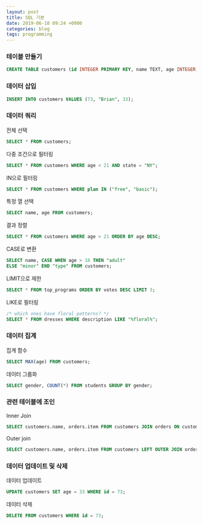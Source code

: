 ```yaml
---
layout: post
title: SQL 기본
date: 2019-06-10 09:24 +0900
categories: blog
tags: programming
---
```





### 테이블 만들기

```sql
CREATE TABLE customers (id INTEGER PRIMARY KEY, name TEXT, age INTEGER, weight REAL);
```

### 데이터 삽입

```sql
INSERT INTO customers VALUES (73, "Brian", 33);
```

### 데이터 쿼리

전체 선택
```sql
SELECT * FROM customers;
```

다중 조건으로 필터링
```sql
SELECT * FROM customers WHERE age < 21 AND state = "NY";
```

IN으로 필터링
```sql
SELECT * FROM customers WHERE plan IN ("free", "basic");
```

특정 열 선택
```sql
SELECT name, age FROM customers;
```

결과 정렬
```sql
SELECT * FROM customers WHERE age > 21 ORDER BY age DESC;
```

CASE로 변환
```sql
SELECT name, CASE WHEN age > 18 THEN "adult" 
ELSE "minor" END "type" FROM customers;
```

LIMIT으로 제한
```sql
SELECT * FROM top_programs ORDER BY votes DESC LIMIT 3;
```

LIKE로 필터링
```sql
/* which ones have floral patterns? */
SELECT * FROM dresses WHERE description LIKE "%floral%";
```


### 데이터 집계

집계 함수
```sql
SELECT MAX(age) FROM customers;
```

데이터 그룹화
```sql
SELECT gender, COUNT(*) FROM students GROUP BY gender;
```

### 관련 테이블에 조인

Inner Join
```sql
SELECT customers.name, orders.item FROM customers JOIN orders ON customers.id = orders.customer_id;
```

Outer join
```sql
SELECT customers.name, orders.item FROM customers LEFT OUTER JOIN orders ON customers.id = orders.customer_id;
```

### 데이터 업데이트 및 삭제

데이터 업데이트
```sql
UPDATE customers SET age = 33 WHERE id = 73;
```

데이터 삭제
```sql
DELETE FROM customers WHERE id = 73;
```